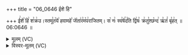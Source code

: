 +++
title = "06_0646 ईशे हि"

+++
ई꣢शे꣣ हि꣢ श꣣क्र꣢उ।स्तमू꣣त꣡ये꣢ हवामहे꣣ जे꣡ता꣢र꣣म꣡प꣢राजितम्। स꣡ नः꣢ स्व꣣र्ष꣢द꣣ति द्वि꣢षः꣣ क्र꣢तु꣣श्छ꣡न्द꣢ ऋ꣣तं꣢ बृ꣣ह꣢त् ॥ 06:0646 ॥

<details><summary>मूलम् (VC)</summary>

ई꣢शे꣣ हि꣢ श꣣क्र꣢꣫स्तमू꣣त꣡ये꣢ हवामहे꣣ जे꣡ता꣢र꣣म꣡प꣢राजितम् । स꣡ नः꣢ स्व꣣र्ष꣢द꣣ति द्वि꣢षः꣣ क्र꣢तु꣣श्छ꣡न्द꣢ ऋ꣣तं꣢ बृ꣣ह꣢त् ॥६४६
</details>

<details><summary>विस्वर-मूलम् (VC)</summary>

ईशे हि शक्रस्तमूतये हवामहे जेतारमपराजितम् । स नः स्वर्षदति द्विषः क्रतुश्छन्द ऋतं बृहत् ॥६४६
</details>